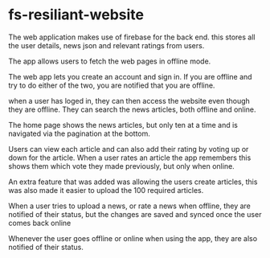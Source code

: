 # fs-resiliant-website

The web application makes use of firebase for the back end. this stores all the user details, news json and relevant ratings from users. 

The app allows users to fetch the web pages in offline mode. 

The web app lets you create an account and sign in. If you are offline and try to do either of the two, you are notified that you are offline. 

when a user has loged in, they can then access the website even though they are offline. They can search the news articles, both offline and online. 

The home page shows the news articles, but only ten at a time and is navigated via the pagination at the bottom. 

Users can view each article and can also add their rating by voting up or down for the article. When a user rates an article the app remembers this shows them
which vote they made previously, but only when online. 

An extra feature that was added was allowing the users create articles, this was also made it easier to upload the 100 required articles. 

When a user tries to upload a news, or rate a news when offline, they are notified of their status, but the changes are saved and synced once the user 
comes back online

Whenever the user goes offline or online when using the app, they are also notified of their status. 
